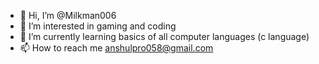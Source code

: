 - 👋 Hi, I’m @Milkman006
- 👀 I’m interested in gaming and coding 
- 🌱 I’m currently learning basics of all computer languages (c language)
- 📫 How to reach me anshulpro058@gmail.com

<!---
Milkman006/Milkman006 is a ✨ special ✨ repository because its `README.md` (this file) appears on your GitHub profile.
You can click the Preview link to take a look at your changes.
--->
